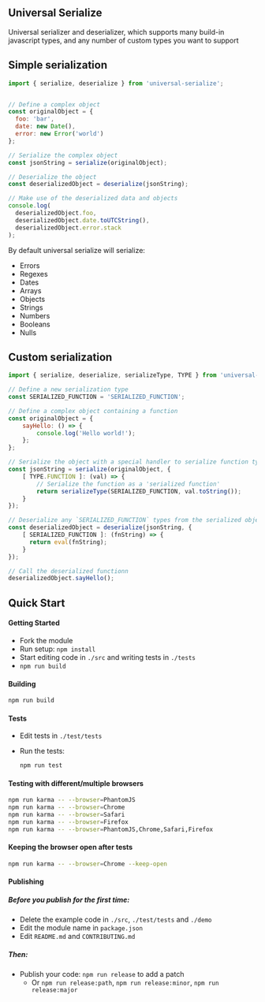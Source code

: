 Universal Serialize
-------------------

Universal serializer and deserializer, which supports many build-in javascript types, and any number of custom types you want to support

## Simple serialization

```javascript
import { serialize, deserialize } from 'universal-serialize';


// Define a complex object
const originalObject = {
  foo: 'bar',
  date: new Date(),
  error: new Error('world')
};

// Serialize the complex object
const jsonString = serialize(originalObject);

// Deserialize the object
const deserializedObject = deserialize(jsonString);

// Make use of the deserialized data and objects
console.log(
  deserializedObject.foo,
  deserializedObject.date.toUTCString(),
  deserializedObject.error.stack
);
```

By default universal serialize will serialize:

- Errors
- Regexes
- Dates
- Arrays
- Objects
- Strings
- Numbers
- Booleans
- Nulls

## Custom serialization

```javascript
import { serialize, deserialize, serializeType, TYPE } from 'universal-serialize';

// Define a new serialization type
const SERIALIZED_FUNCTION = 'SERIALIZED_FUNCTION';

// Define a complex object containing a function
const originalObject = {
    sayHello: () => {
        console.log('Hello world!');
    };
};

// Serialize the object with a special handler to serialize function types
const jsonString = serialize(originalObject, {
    [ TYPE.FUNCTION ]: (val) => {
        // Serialize the function as a 'serialized function'
        return serializeType(SERIALIZED_FUNCTION, val.toString());
    }
});

// Deserialize any `SERIALIZED_FUNCTION` types from the serialized object
const deserializedObject = deserialize(jsonString, {
    [ SERIALIZED_FUNCTION ]: (fnString) => {
      return eval(fnString);
    }
});

// Call the deserialized functionn
deserializedObject.sayHello();
```

Quick Start
-----------

#### Getting Started

- Fork the module
- Run setup: `npm install`
- Start editing code in `./src` and writing tests in `./tests`
- `npm run build`

#### Building

```bash
npm run build
```

#### Tests

- Edit tests in `./test/tests`
- Run the tests:

  ```bash
  npm run test
  ```

#### Testing with different/multiple browsers

```bash
npm run karma -- --browser=PhantomJS
npm run karma -- --browser=Chrome
npm run karma -- --browser=Safari
npm run karma -- --browser=Firefox
npm run karma -- --browser=PhantomJS,Chrome,Safari,Firefox
```

#### Keeping the browser open after tests

```bash
npm run karma -- --browser=Chrome --keep-open
```

#### Publishing

##### Before you publish for the first time:

- Delete the example code in `./src`, `./test/tests` and `./demo`
- Edit the module name in `package.json`
- Edit `README.md` and `CONTRIBUTING.md`

##### Then:

- Publish your code: `npm run release` to add a patch
  - Or `npm run release:path`, `npm run release:minor`, `npm run release:major`
